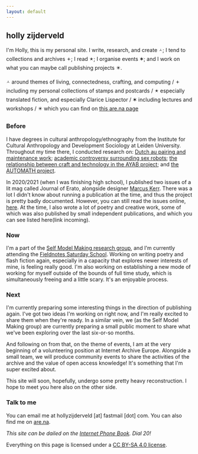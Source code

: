 ```yaml
---
layout: default
---
```


## holly zijderveld

I'm Holly, this is my personal site. I write, research, and create 🟀; I tend to collections and archives 🟄; I read 🟉; I organise events ✶; and I work on what you can maybe call publishing projects ✴. 

🟀 around themes of living, connectedness, crafting, and computing / 🟄 including my personal collections of stamps and postcards / 🟉 especially translated fiction, and especially Clarice Lispector / ✶ including lectures and workshops / ✴ which you can find on [this are.na page](https://www.are.na/holly-garden/channels)

### Before
I have degrees in cultural anthropology/ethnography from the Institute for Cultural Anthropology and Development Sociology at Leiden University. Throughout my time there, I conducted research on: [Dutch au pairing and maintenance work](https://themaintainers.org/studying-the-sensible-side-of-love-in-the-netherlands/); [academic controversy surrounding sex robots](https://www.researchgate.net/publication/382625206_Talking_About_Sex_Robots_Mapping_academic_controversy_in_sex_robot_discourse); [the relationship between craft and technology in the AYAB project](https://hollyz1jderveld.github.io/knitting-research/); and [the AUTOMATH project](https://automath.win.tue.nl/). 

In 2020/2021 (when I was finishing high school), I published two issues of a lit mag called Journal of Erato, alongside designer [Marcus Kerr](https://marcus-kerr.com/). There was a lot I didn't know about running a publication at the time, and thus the project is pretty badly documented. However, you can still read the issues online, [here](https://www.yumpu.com/en/document/view/65812999/issue-two-hometown). At the time, I also wrote a lot of poetry and creative work, some of which was also published by small independent publications, and which you can see listed here(link incoming). 

### Now
I'm a part of the [Self Model Making research group](https://supergijs.com/researchgroup.html), and I'm currently attending the [Fieldnotes Saturday School](https://fieldnotes.site/events/). Working on writing poetry and flash fiction again, especially in a capacity that explores newer interests of mine, is feeling really good. I'm also working on establishing a new mode of working for myself outside of the bounds of full time study, which is simultaneously freeing and a little scary. It's an enjoyable process.

### Next
I'm currently preparing some interesting things in the direction of publishing again. I've got two ideas I'm working on right now, and I'm really excited to share them when they're ready. In a similar vein, we (as the Self Model Making group) are currently preparing a small public moment to share what we've been exploring over the last six-or-so months. 

And following on from that, on the theme of events, I am at the very beginning of a volunteering position at Internet Archive Europe. Alongside a small team, we will produce community events to share the activities of the archive and the value of open access knowledge! It's something that I'm super excited about. 

This site will soon, hopefully, undergo some pretty heavy reconstruction. I hope to meet you here also on the other side.

### Talk to me
You can email me at hollyzijderveld [at] fastmail [dot] com. You can also find me on [are.na](https://www.are.na/holly-zijderveld/index).

*This site can be dailed on the [Internet Phone Book](https://internetphonebook.net/#dial-a-site). Dial 20!*

Everything on this page is licensed under a [CC BY-SA 4.0 license](https://creativecommons.org/licenses/by-sa/4.0/). 
